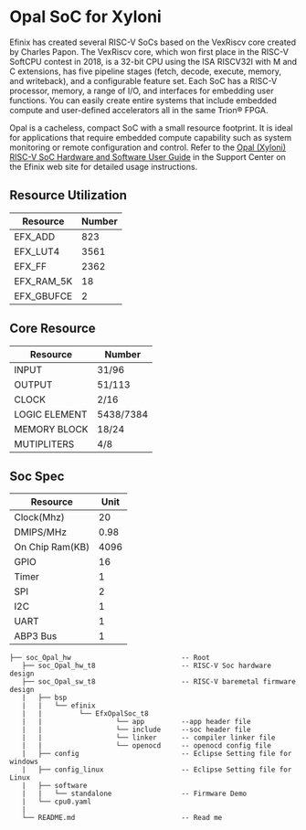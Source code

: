 Opal SoC for Xyloni
===================

Efinix has created several RISC-V SoCs based on the VexRiscv core created by Charles
Papon. The VexRiscv core, which won first place in the RISC-V SoftCPU contest in
2018, is a 32-bit CPU using the ISA RISCV32I with M and C extensions, has five
pipeline stages (fetch, decode, execute, memory, and writeback), and a configurable
feature set. Each SoC has a RISC-V processor, memory, a range of I/O, and interfaces for embedding user functions. You can easily create entire systems that include
embedded compute and user-defined accelerators all in the same Trion® FPGA.

Opal is a cacheless, compact SoC with a small resource footprint. It is ideal for 
applications that require embedded compute capability such as system monitoring or 
remote configuration and control. Refer to the [Opal (Xyloni) RISC-V SoC Hardware and Software User Guide](https://www.efinixinc.com/support/docsdl.php?s=ef&amp;pn=OPALUGX) in the Support Center on the Efinix web site for detailed usage instructions.

## Resource Utilization
| Resource        | Number   |
|-----------------|----------|
| EFX_ADD         | 	823  |
| EFX_LUT4        | 	3561 |
| EFX_FF          | 	2362 |
| EFX_RAM_5K      | 	18   |
| EFX_GBUFCE      | 	2    |

## Core Resource
| Resource        | Number    |
|-----------------|-----------|
| INPUT           | 	31/96    |
| OUTPUT          | 	51/113   |
| CLOCK           | 	2/16     |
| LOGIC ELEMENT   | 	5438/7384|
| MEMORY BLOCK    | 	18/24    |
| MUTIPLITERS     | 	4/8      |


## Soc Spec
| Resource        | Unit |
|-----------------|--------|
| Clock(Mhz)      | 	20    |
| DMIPS/MHz       | 	0.98  |
| On Chip Ram(KB) | 	4096  |
| GPIO            | 	16    |
| Timer           | 	1     |
| SPI             | 	2     |
| I2C             | 	1     |
| UART            | 	1     |
| ABP3 Bus        | 	1     |


```
├── soc_Opal_hw                           -- Root
   ├── soc_Opal_hw_t8                     -- RISC-V Soc hardware design
   ├── soc_Opal_sw_t8                     -- RISC-V baremetal firmware design
   |   ├── bsp                             
   |   |   └── efinix
   |   |         └── EfxOpalSoc_t8
   |   |                  └── app         --app header file
   |   |                  └── include     --soc header file
   |   |                  └── linker      -- compiler linker file
   |   |                  └── openocd     -- openocd config file
   |   ├── config                         -- Eclipse Setting file for windows
   |   ├── config_linux                   -- Eclipse Setting file for Linux
   |   ├── software                        
   |   |   └── standalone                 -- Firmware Demo                
   |   └── cpu0.yaml                       
   |   
   └── README.md                          -- Read me
```
